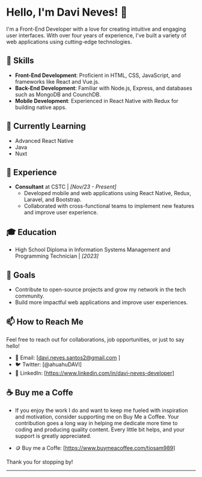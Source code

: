# Hello, I'm Davi Neves! 👋

I'm a Front-End Developer with a love for creating intuitive and engaging user interfaces. With over four years of experience, I've built a variety of web applications using cutting-edge technologies.

## 🚀 Skills

- **Front-End Development**: Proficient in HTML, CSS, JavaScript, and frameworks like React and Vue.js.
- **Back-End Development**: Familiar with Node.js, Express, and databases such as MongoDB and CounchDB.
- **Mobile Development**: Experienced in React Native with Redux for building native apps.

## 🌱 Currently Learning

- Advanced React Native
- Java
- Nuxt

## 💼 Experience

- **Consultant** at CSTC | *[Nov/23 - Present]*
  - Developed mobile and web applications using React Native, Redux, Laravel, and Bootstrap.
  - Collaborated with cross-functional teams to implement new features and improve user experience.

## 🎓 Education

- High School Diploma in Information Systems Management and Programming Technician | *[2023]*

## 🎯 Goals

- Contribute to open-source projects and grow my network in the tech community.
- Build more impactful web applications and improve user experiences.

## 📫 How to Reach Me

Feel free to reach out for collaborations, job opportunities, or just to say hello!

- 📧 Email: [davi.neves.santos2@gmail.com
]
- 🐦 Twitter: [@ahuahuDAVI]
- 🔗 LinkedIn: [https://www.linkedin.com/in/davi-neves-developer]

## ☕ Buy me a Coffe

- If you enjoy the work I do and want to keep me fueled with inspiration and motivation, consider supporting me on Buy Me a Coffee. Your contribution goes a long way in helping me dedicate more time to coding and producing quality content. Every little bit helps, and your support is greatly appreciated.

- 🪙 Buy me a Coffe: [https://www.buymeacoffee.com/tiosam989]



Thank you for stopping by!

---
